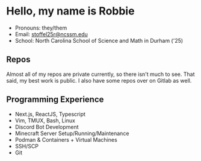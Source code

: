# Hello, my name is Robbie

* Pronouns: they/them
* Email: stoffel25r@ncssm.edu
* School: North Carolina School of Science and Math in Durham ('25)

## Repos

Almost all of my repos are private currently, so there isn't much to see. That said, my best work is public. I also have some repos over on Gitlab as well. 

## Programming Experience

* Next.js, ReactJS, Typescript
* Vim, TMUX, Bash, Linux
* Discord Bot Development
* Minecraft Server Setup/Running/Maintenance
* Podman & Containers + Virtual Machines
* SSH/SCP
* Git

  

<!--
**robbiestoffel/robbiestoffel** is a ✨ _special_ ✨ repository because its `README.md` (this file) appears on your GitHub profile.

Here are some ideas to get you started:

- 🔭 I’m currently working on ...
- 🌱 I’m currently learning ...
- 👯 I’m looking to collaborate on ...
- 🤔 I’m looking for help with ...
- 💬 Ask me about ...
- 📫 How to reach me: ...
- 😄 Pronouns: ...
- ⚡ Fun fact: ...
-->

